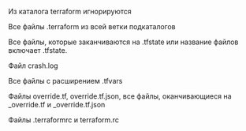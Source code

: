 Из каталога terraform игнорируются

Все файлы .terraform из всей ветки подкаталогов

Все файлы, которые заканчиваются на .tfstate или название файлов включает .tfstate.

Файл crash.log

Все файлы с расширением .tfvars

Файлы override.tf, override.tf.json, все файлы, оканчивающиеся на _override.tf и _override.tf.json

Файлы .terraformrc и terraform.rc

